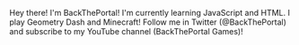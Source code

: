 Hey there! I'm BackThePortal!
I'm currently learning JavaScript and HTML. I play Geometry Dash and Minecraft!
Follow me in Twitter (@BackThePortal) and subscribe to my YouTube channel (BackThePortal Games)!
